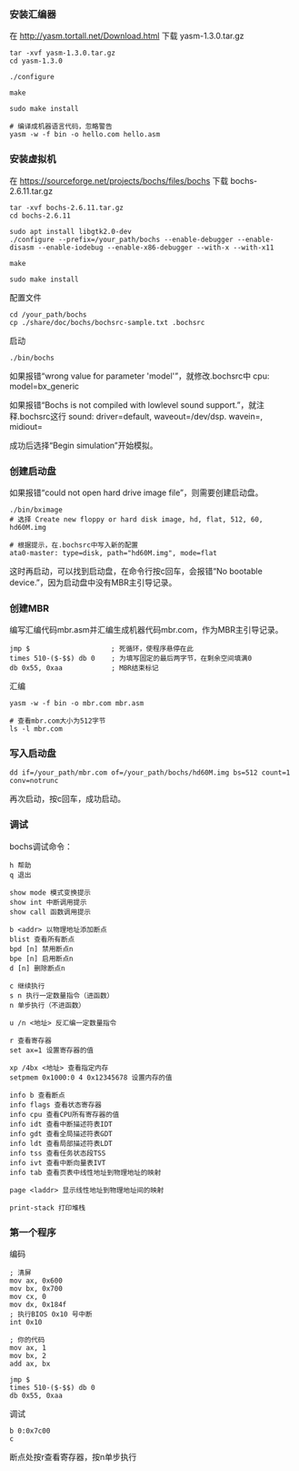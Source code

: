 ### 安装汇编器

在 http://yasm.tortall.net/Download.html 下载 yasm-1.3.0.tar.gz

```
tar -xvf yasm-1.3.0.tar.gz
cd yasm-1.3.0

./configure

make

sudo make install

# 编译成机器语言代码，忽略警告
yasm -w -f bin -o hello.com hello.asm
```

### 安装虚拟机

在 https://sourceforge.net/projects/bochs/files/bochs 下载 bochs-2.6.11.tar.gz

```
tar -xvf bochs-2.6.11.tar.gz
cd bochs-2.6.11

sudo apt install libgtk2.0-dev
./configure --prefix=/your_path/bochs --enable-debugger --enable-disasm --enable-iodebug --enable-x86-debugger --with-x --with-x11

make

sudo make install
```

配置文件

```
cd /your_path/bochs
cp ./share/doc/bochs/bochsrc-sample.txt .bochsrc
```

启动

```
./bin/bochs
```

如果报错“wrong value for parameter 'model'”，就修改.bochsrc中 cpu: model=bx_generic

如果报错“Bochs is not compiled with lowlevel sound support.”，就注释.bochsrc这行 sound: driver=default, waveout=/dev/dsp. wavein=, midiout=

成功后选择“Begin simulation”开始模拟。

### 创建启动盘

如果报错“could not open hard drive image file”，则需要创建启动盘。

```
./bin/bximage
# 选择 Create new floppy or hard disk image, hd, flat, 512, 60, hd60M.img

# 根据提示，在.bochsrc中写入新的配置
ata0-master: type=disk, path="hd60M.img", mode=flat
```

这时再启动，可以找到启动盘，在命令行按c回车，会报错“No bootable device.”，因为启动盘中没有MBR主引导记录。

### 创建MBR

编写汇编代码mbr.asm并汇编生成机器代码mbr.com，作为MBR主引导记录。

```
jmp $　　　　　　　　　　　　; 死循环，使程序悬停在此
times 510-($-$$) db 0    ; 为填写固定的最后两字节，在剩余空间填满0
db 0x55, 0xaa            ; MBR结束标记
```

汇编

```
yasm -w -f bin -o mbr.com mbr.asm

# 查看mbr.com大小为512字节
ls -l mbr.com
```

### 写入启动盘

```
dd if=/your_path/mbr.com of=/your_path/bochs/hd60M.img bs=512 count=1 conv=notrunc
```

再次启动，按c回车，成功启动。

### 调试

bochs调试命令：

```  
h 帮助
q 退出

show mode 模式变换提示
show int 中断调用提示
show call 函数调用提示

b <addr> 以物理地址添加断点
blist 查看所有断点
bpd [n] 禁用断点n
bpe [n] 启用断点n
d [n] 删除断点n

c 继续执行
s n 执行一定数量指令（进函数）
n 单步执行（不进函数）

u /n <地址> 反汇编一定数量指令

r 查看寄存器
set ax=1 设置寄存器的值

xp /4bx <地址> 查看指定内存
setpmem 0x1000:0 4 0x12345678 设置内存的值

info b 查看断点
info flags 查看状态寄存器
info cpu 查看CPU所有寄存器的值
info idt 查看中断描述符表IDT
info gdt 查看全局描述符表GDT
info ldt 查看局部描述符表LDT
info tss 查看任务状态段TSS
info ivt 查看中断向量表IVT
info tab 查看页表中线性地址到物理地址的映射

page <laddr> 显示线性地址到物理地址间的映射

print-stack 打印堆栈
```

### 第一个程序

编码

```
; 清屏
mov ax, 0x600
mov bx, 0x700
mov cx, 0
mov dx, 0x184f
; 执行BIOS 0x10 号中断
int 0x10

; 你的代码
mov ax, 1
mov bx, 2
add ax, bx

jmp $
times 510-($-$$) db 0
db 0x55, 0xaa
```

调试

```
b 0:0x7c00
c
```

断点处按r查看寄存器，按n单步执行